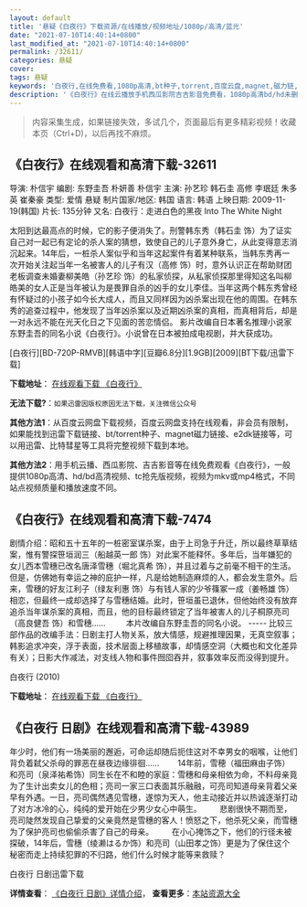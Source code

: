 ```yaml
---
layout: default
title: '悬疑《白夜行》下载资源/在线播放/视频地址/1080p/高清/蓝光'
date: "2021-07-10T14:40:14+0800"
last_modified_at: "2021-07-10T14:40:14+0800"
permalink: /32611/
categories: 悬疑
cover:
tags: 悬疑
keywords: '白夜行,在线免费看,1080p高清,bt种子,torrent,百度云盘,magnet,磁力链,迅雷下载资源'
description: '《白夜行》在线云播放手机西瓜影院吉吉影音免费看，1080p高清bd/hd未删减完整版和tc抢先枪版，mkv/mp4格式，附带bt/torrent种子、magnet/磁力链、百度云盘、网盘资源迅雷下载链接'
---
```


>内容采集生成，如果链接失效，多试几个，页面最后有更多精彩视频！收藏本页（Ctrl+D)，以后再找不麻烦。


## 《白夜行》在线观看和高清下载-32611

导演: 朴信宇 编剧: 东野圭吾 朴妍善 朴信宇 主演: 孙艺珍 韩石圭 高修 李珉廷 朱多英 崔秦豪 类型: 爱情 悬疑 制片国家/地区: 韩国 语言: 韩语 上映日期: 2009-11-19(韩国) 片长: 135分钟 又名: 白夜行：走进白色的黑夜 Into The White Night

太阳到达最高点的时候，它的影子便消失了。刑警韩东秀（韩石圭 饰）为了证实自己对一起已有定论的杀人案的猜想，致使自己的儿子意外身亡，从此变得意志消沉起来。14年后，一桩杀人案似乎和当年这起案件有着某种联系，当韩东秀再一次开始关注起当年一名被害人的儿子有汉（高修 饰）时，意外认识正在帮助财团老板调查未婚妻柳美皓（孙艺珍 饰）的私家侦探，从私家侦探那里得知这名叫柳皓美的女人正是当年被认为是畏罪自杀的凶手的女儿李佳。当年这两个韩东秀曾经有怀疑过的小孩子如今长大成人，而且又同样因为凶杀案出现在他的周围。在韩东秀的追查过程中，他发现了当年凶杀案以及近期凶杀案的真相，而真相背后，却是一对永远不能在光天化日之下见面的苦恋情侣。 影片改编自日本著名推理小说家东野圭吾的同名小说《白夜行》。小说曾在日本被拍成电视剧，并大获成功。


[白夜行][BD-720P-RMVB][韩语中字][豆瓣6.8分][1.9GB][2009][BT下载/迅雷下载]

**下载地址**： [在线观看下载 《白夜行》](https://www.btdx8.com/torrent/into_the_white_night_2009.html) 


**无法下载?**：`如果迅雷因版权原因无法下载，关注微信公众号 `

**其他方法1**：从百度云网盘下载视频，百度云网盘支持在线观看，非会员有限制，如果能找到迅雷下载链接、bt/torrent种子、magnet磁力链接、e2dk链接等，可以用迅雷、比特彗星等工具将完整视频下载到本地。

**其他方法2**：用手机云播、西瓜影院、吉吉影音等在线免费观看《白夜行》，一般提供1080p高清、hd/bd高清视频、tc抢先版视频，视频为mkv或mp4格式，不同站点视频质量和播放速度不同。


## 《白夜行》在线观看和高清下载-7474

剧情介绍：昭和五十五年的一桩密室谋杀案，由于上司急于升迁，所以最终草草结案，惟有警探笹垣润三（船越英一郎 饰）对此案不能释怀。多年后，当年嫌犯的女儿西本雪穗已改名唐泽雪穗（堀北真希 饰），并且过着与之前毫不相干的生活。但是，仿佛她有幸运之神的庇护一样，凡是给她制造麻烦的人，都会发生意外。后来，雪穗的好友江利子（绿友利惠 饰）与有钱人家的少爷篠冢一成（姜畅雄 饰）相恋，但最终一成却选择了与雪穗结婚。此时，笹垣虽已退休，但他始终没有放弃追杀当年谋杀案的真相，而且，他的目标最终锁定了当年被害人的儿子桐原亮司（高良健吾 饰）和雪穗……  　　本片改编自东野圭吾的同名小说。 ----- 比较三部作品的改编手法：日剧主打人物关系，放大情感，规避推理因果，无真空叙事；韩影追求冲突，浮于表面，技术层面上移植故事，却情感空洞（大概也和文化差异有关）；日影大作减法，对支线人物和事件囫囵吞并，叙事效率反而没得到提升。


白夜行 (2010)

**下载地址**： [在线观看下载 《白夜行》](https://www.btbtdy.me/btdy/dy5367.html) 


## 《白夜行 日剧》在线观看和高清下载-43989

年少时，他们有一场美丽的邂逅，可命运却随后扼住这对不幸男女的咽喉，让他们背负着弑父杀母的罪恶在昼夜边缘徘徊&hellip;… 　　14年前，雪穂（福田麻由子饰）和亮司（泉泽祐希饰）同生长在不和睦的家庭：雪穗和母亲相依为命，不料母亲竟为了生计出卖女儿的色相；亮司一家三口表面其乐融融，可亮司知道母亲背着父亲早有外遇。一日，亮司偶然遇见雪穗，遂惊为天人，他主动接近并以热诚逐渐打动了对方冰冷的心，纯纯的爱开始在少男少女心中萌生。 　　悲剧很快不期而至，亮司陡然发现自己挚爱的父亲竟然是雪穗的客人！愤怒之下，他杀死父亲，而雪穗为了保护亮司也偷偷杀害了自己的母亲。 　　在小心掩饰之下，他们的行径未被探破，14年后，雪穗（绫濑はるか饰）和亮司（山田孝之饰）更是为了保住这个秘密而走上持续犯罪的不归路，他们什么时候才能等来救赎？


白夜行 日剧迅雷下载

**详情查看**： [《白夜行 日剧》详情介绍](/movie/43989/)， **查看更多**：[本站资源大全](/movie/t/all/)

